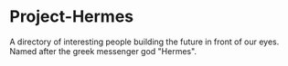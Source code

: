 # Project-Hermes
A directory of interesting people building the future in front of our eyes. Named after the greek messenger god "Hermes".
